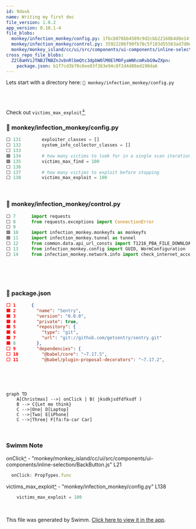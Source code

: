 ```yaml
---
id: 9doxk
name: Writing my first doc
file_version: 1.0.2
app_version: 0.10.1-4
file_blobs:
  monkey/infection_monkey/config.py: 1fbcb876bb4589c9d2cbb22168b4d8e14f7177cc
  monkey/infection_monkey/control.py: 35922286f90fb78c5f183d55563ad7d0d18163b9
  monkey/monkey_island/cc/ui/src/components/ui-components/inline-selection/BackButton.js: 5799a39eaead3bc90475765425e9b55a2b6e85fc
cross_repo_file_blobs:
  Z2l0aHViJTNBJTNBZnJvbnRlbmQtc3dpbW0lM0ElM0FyaWNhcmRvbG9wZXpn:
    package.json: b1f7cd3b70c6ee83f363e94c8f2d4d08ed190da6
---
```


Lets start with a directory here: `📄 monkey/infection_monkey/config.py`

<br/>

<br/>

Check out `victims_max_exploit`[<sup id="1s4mS6">↓</sup>](#f-1s4mS6)
<!-- NOTE-swimm-snippet: the lines below link your snippet to Swimm -->
### 📄 monkey/infection_monkey/config.py
```python
⬜ 131        exploiter_classes = []
⬜ 132        system_info_collector_classes = []
⬜ 133    
🟩 134        # how many victims to look for in a single scan iteration
🟩 135        victims_max_find = 100
⬜ 136    
⬜ 137        # how many victims to exploit before stopping
⬜ 138        victims_max_exploit = 100
```

<br/>


<!-- NOTE-swimm-snippet: the lines below link your snippet to Swimm -->
### 📄 monkey/infection_monkey/control.py
```python
⬜ 7      import requests
⬜ 8      from requests.exceptions import ConnectionError
⬜ 9      
🟩 10     import infection_monkey.monkeyfs as monkeyfs
🟩 11     import infection_monkey.tunnel as tunnel
⬜ 12     from common.data.api_url_consts import T1216_PBA_FILE_DOWNLOAD_PATH
⬜ 13     from infection_monkey.config import GUID, WormConfiguration
⬜ 14     from infection_monkey.network.info import check_internet_access, local_ips
```

<br/>

<br/>

<br/>


<!-- NOTE-swimm-snippet: the lines below link your snippet to Swimm -->
<!-- NOTE-swimm-repo ::Z2l0aHViJTNBJTNBZnJvbnRlbmQtc3dpbW0lM0ElM0FyaWNhcmRvbG9wZXpn:: -->
### 📄 package.json
```json
⬜ 1      {
🟩 2        "name": "Sentry",
🟩 3        "version": "0.0.0",
🟩 4        "private": true,
🟩 5        "repository": {
🟩 6          "type": "git",
🟩 7          "url": "git://github.com/getsentry/sentry.git"
🟩 8        },
⬜ 9        "dependencies": {
⬜ 10         "@babel/core": "~7.17.5",
⬜ 11         "@babel/plugin-proposal-decorators": "~7.17.2",
```

<br/>

<br/>

<br/>

<!--MERMAID {width:100}-->
```mermaid
graph TD
    A[Christmas] -->| onClick | B( jksdkjsdfdfksdf )
    B --> C{Let me think}
    C -->|One| D[Laptop]
    C -->|Two| E[iPhone]
    C -->|Three| F[fa:fa-car Car]
```
<!--MCONTENT {content: graph TD<br/>
A\[Christmas\] \-\-\>| `onClick`[<sup id="Z1ct3W2">↓</sup>](#f-Z1ct3W2) | B( `jksdkjsdfdfksdf` )<br/>
B \-\-\> C{Let me think}<br/>
C \-\-\>|One| D\[Laptop\]<br/>
C \-\-\>|Two| E\[iPhone\]<br/>
C \-\-\>|Three| F\[fa:fa-car Car\]} --->

<br/>

<!-- THIS IS AN AUTOGENERATED SECTION. DO NOT EDIT THIS SECTION DIRECTLY -->
### Swimm Note

<span id="f-Z1ct3W2">onClick</span>[^](#Z1ct3W2) - "monkey/monkey_island/cc/ui/src/components/ui-components/inline-selection/BackButton.js" L21
```javascript
  onClick: PropTypes.func
```

<span id="f-1s4mS6">victims_max_exploit</span>[^](#1s4mS6) - "monkey/infection_monkey/config.py" L138
```python
    victims_max_exploit = 100
```

<br/>

This file was generated by Swimm. [Click here to view it in the app](https://app.swimm.io/repos/Z2l0aHViJTNBJTNBYmFja2VuZC1zd2ltbSUzQSUzQXJpY2FyZG9sb3Blemc=/docs/9doxk).